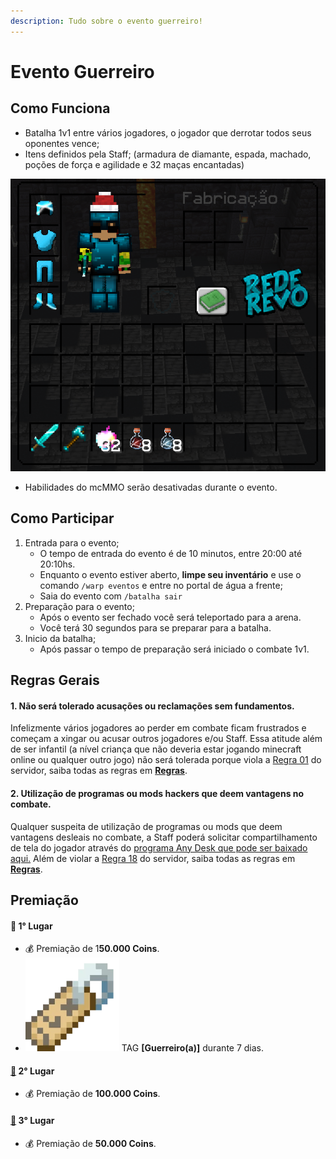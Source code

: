 ```yaml
---
description: Tudo sobre o evento guerreiro!
---
```


# Evento Guerreiro

## Como Funciona

* Batalha 1v1 entre vários jogadores, o jogador que derrotar todos seus oponentes vence;
* Itens definidos pela Staff; (armadura de diamante, espada, machado, poções de força e agilidade e 32 maças encantadas)

![](<../../.gitbook/assets/image (15).png>)

* Habilidades do mcMMO serão desativadas durante o evento.

## Como Participar

1. Entrada para o evento;
   * O tempo de entrada do evento é de 10 minutos, entre 20:00 até 20:10hs.
   * Enquanto o evento estiver aberto, **limpe seu inventário** e use o comando `/warp eventos` e entre no portal de água a frente;
   * Saia do evento com `/batalha sair`&#x20;
2. Preparação para o evento;
   * Após o evento ser fechado você será teleportado para a arena.
   * Você terá 30 segundos para se preparar para a batalha.&#x20;
3. Inicio da batalha;
   * Após passar o tempo de preparação será iniciado o combate 1v1.

## Regras Gerais

#### **1. Não será tolerado acusações ou reclamações sem fundamentos.**

Infelizmente vários jogadores ao perder em combate ficam frustrados e começam a xingar ou acusar outros jogadores e/ou Staff. Essa atitude além de ser infantil (a nível criança que não deveria estar jogando minecraft online ou qualquer outro jogo) não será tolerada porque viola a [Regra 01](https://wiki.rederevo.com/regras/chat#01) do servidor, saiba todas as regras em [**Regras**](../../regras/).

#### **2. Utilização de programas ou mods hackers que deem vantagens no combate.**

Qualquer suspeita de utilização de programas ou mods que deem vantagens desleais no combate, a Staff poderá solicitar compartilhamento de tela do jogador através do [programa Any Desk que pode ser baixado aqui.](https://anydesk.com/pt/downloads) Além de violar a [Regra 18](https://wiki.rederevo.com/regras/jogabilidade#01-7) do servidor, saiba todas as regras em [**Regras**](../../regras/).

## Premiação

#### 🥇 **1° Lugar**

* 💰 Premiação de 1**50.000 Coins**.
* ![](<../../.gitbook/assets/image (14).png>) TAG **\[Guerreiro(a)]** durante 7 dias.

#### [🥈](https://emojipedia.org/2nd-place-medal/) **2° Lugar**

* 💰 Premiação de **100.000 Coins**.

#### [🥉](https://emojipedia.org/3rd-place-medal/) **3° Lugar**

* 💰 Premiação de **50.000 Coins**.
